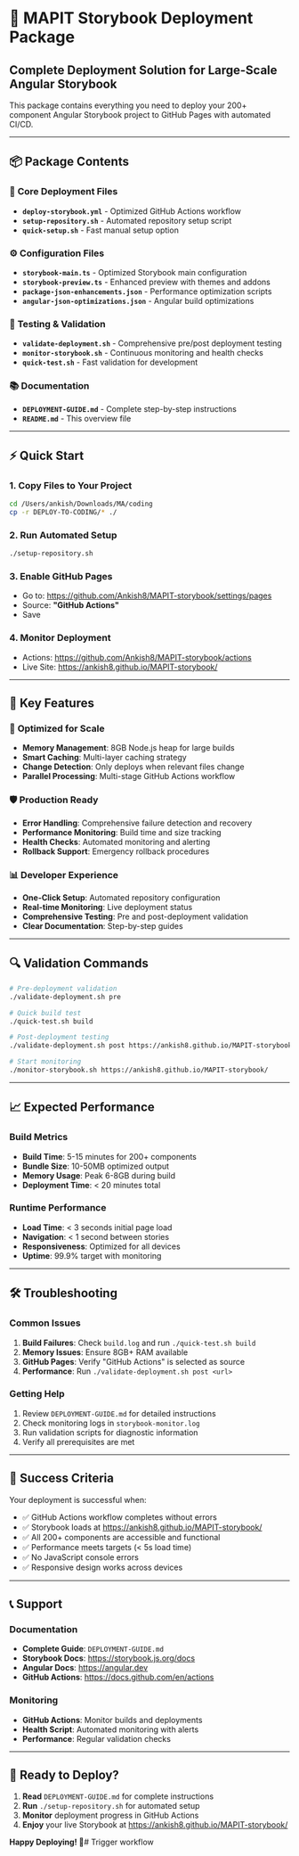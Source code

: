 # 🚀 MAPIT Storybook Deployment Package

## Complete Deployment Solution for Large-Scale Angular Storybook

This package contains everything you need to deploy your 200+ component Angular Storybook project to GitHub Pages with automated CI/CD.

---

## 📦 Package Contents

### 🔧 **Core Deployment Files**
- **`deploy-storybook.yml`** - Optimized GitHub Actions workflow
- **`setup-repository.sh`** - Automated repository setup script  
- **`quick-setup.sh`** - Fast manual setup option

### ⚙️ **Configuration Files**
- **`storybook-main.ts`** - Optimized Storybook main configuration
- **`storybook-preview.ts`** - Enhanced preview with themes and addons
- **`package-json-enhancements.json`** - Performance optimization scripts
- **`angular-json-optimizations.json`** - Angular build optimizations

### 🧪 **Testing & Validation**
- **`validate-deployment.sh`** - Comprehensive pre/post deployment testing
- **`monitor-storybook.sh`** - Continuous monitoring and health checks
- **`quick-test.sh`** - Fast validation for development

### 📚 **Documentation**
- **`DEPLOYMENT-GUIDE.md`** - Complete step-by-step instructions
- **`README.md`** - This overview file

---

## ⚡ Quick Start

### 1. Copy Files to Your Project
```bash
cd /Users/ankish/Downloads/MA/coding
cp -r DEPLOY-TO-CODING/* ./
```

### 2. Run Automated Setup
```bash
./setup-repository.sh
```

### 3. Enable GitHub Pages
- Go to: https://github.com/Ankish8/MAPIT-storybook/settings/pages
- Source: **"GitHub Actions"**
- Save

### 4. Monitor Deployment
- Actions: https://github.com/Ankish8/MAPIT-storybook/actions
- Live Site: https://ankish8.github.io/MAPIT-storybook/

---

## 🎯 Key Features

### 🚀 **Optimized for Scale**
- **Memory Management**: 8GB Node.js heap for large builds
- **Smart Caching**: Multi-layer caching strategy
- **Change Detection**: Only deploys when relevant files change
- **Parallel Processing**: Multi-stage GitHub Actions workflow

### 🛡️ **Production Ready**
- **Error Handling**: Comprehensive failure detection and recovery
- **Performance Monitoring**: Build time and size tracking
- **Health Checks**: Automated monitoring and alerting
- **Rollback Support**: Emergency rollback procedures

### 📊 **Developer Experience**
- **One-Click Setup**: Automated repository configuration
- **Real-time Monitoring**: Live deployment status
- **Comprehensive Testing**: Pre and post-deployment validation
- **Clear Documentation**: Step-by-step guides

---

## 🔍 Validation Commands

```bash
# Pre-deployment validation
./validate-deployment.sh pre

# Quick build test
./quick-test.sh build

# Post-deployment testing
./validate-deployment.sh post https://ankish8.github.io/MAPIT-storybook/

# Start monitoring
./monitor-storybook.sh https://ankish8.github.io/MAPIT-storybook/
```

---

## 📈 Expected Performance

### Build Metrics
- **Build Time**: 5-15 minutes for 200+ components
- **Bundle Size**: 10-50MB optimized output
- **Memory Usage**: Peak 6-8GB during build
- **Deployment Time**: < 20 minutes total

### Runtime Performance
- **Load Time**: < 3 seconds initial page load
- **Navigation**: < 1 second between stories
- **Responsiveness**: Optimized for all devices
- **Uptime**: 99.9% target with monitoring

---

## 🛠️ Troubleshooting

### Common Issues
1. **Build Failures**: Check `build.log` and run `./quick-test.sh build`
2. **Memory Issues**: Ensure 8GB+ RAM available
3. **GitHub Pages**: Verify "GitHub Actions" is selected as source
4. **Performance**: Run `./validate-deployment.sh post <url>`

### Getting Help
1. Review `DEPLOYMENT-GUIDE.md` for detailed instructions
2. Check monitoring logs in `storybook-monitor.log`  
3. Run validation scripts for diagnostic information
4. Verify all prerequisites are met

---

## 🎉 Success Criteria

Your deployment is successful when:
- ✅ GitHub Actions workflow completes without errors
- ✅ Storybook loads at https://ankish8.github.io/MAPIT-storybook/
- ✅ All 200+ components are accessible and functional
- ✅ Performance meets targets (< 5s load time)
- ✅ No JavaScript console errors
- ✅ Responsive design works across devices

---

## 📞 Support

### Documentation
- **Complete Guide**: `DEPLOYMENT-GUIDE.md`
- **Storybook Docs**: https://storybook.js.org/docs
- **Angular Docs**: https://angular.dev
- **GitHub Actions**: https://docs.github.com/en/actions

### Monitoring
- **GitHub Actions**: Monitor builds and deployments
- **Health Script**: Automated monitoring with alerts
- **Performance**: Regular validation checks

---

## 🚀 Ready to Deploy?

1. **Read** `DEPLOYMENT-GUIDE.md` for complete instructions
2. **Run** `./setup-repository.sh` for automated setup
3. **Monitor** deployment progress in GitHub Actions
4. **Enjoy** your live Storybook at https://ankish8.github.io/MAPIT-storybook/

**Happy Deploying! 🎉**# Trigger workflow
